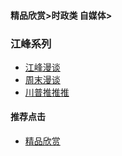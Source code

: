 #### 精品欣赏>时政类 自媒体>
### 江峰系列
- [江峰漫谈    ](https://summer200.github.io/content/JiangFeng/JF01-001)
- [周末漫谈    ](https://summer200.github.io/content/JiangFeng/JF01-000)
- [川普推推推](https://summer200.github.io/content/JiangFeng/JF01-002)




#### 推荐点击
- [精品欣赏](https://summer200.github.io/content/main)


